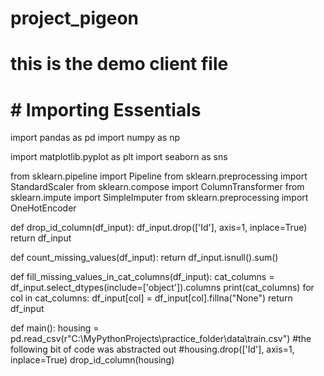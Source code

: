 # project_pigeon


# this is the demo client file



# # Importing Essentials
import pandas as pd
import numpy as np

import matplotlib.pyplot as plt
import seaborn as sns

from sklearn.pipeline import Pipeline
from sklearn.preprocessing import StandardScaler
from sklearn.compose import ColumnTransformer
from sklearn.impute import SimpleImputer
from sklearn.preprocessing import OneHotEncoder

def drop_id_column(df_input):
    df_input.drop(['Id'], axis=1, inplace=True)
    return df_input

def count_missing_values(df_input):
    return df_input.isnull().sum()

def fill_missing_values_in_cat_columns(df_input):
    cat_columns = df_input.select_dtypes(include=['object']).columns
    print(cat_columns)
    for col in cat_columns:
        df_input[col] = df_input[col].fillna("None")
    return df_input

def main():
    housing = pd.read_csv(r"C:\MyPythonProjects\practice_folder\data\train.csv")
    #the following bit of code was abstracted out
    #housing.drop(['Id'], axis=1, inplace=True)
    drop_id_column(housing)
